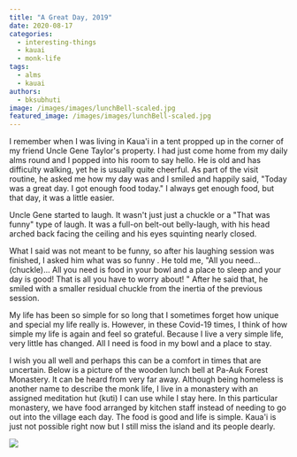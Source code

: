 ```yaml
---
title: "A Great Day, 2019"
date: 2020-08-17
categories: 
  - interesting-things
  - kauai
  - monk-life
tags: 
  - alms
  - kauai
authors: 
  - bksubhuti
image: /images/images/lunchBell-scaled.jpg
featured_image: /images/images/lunchBell-scaled.jpg
---
```


I remember when I was living in Kaua'i in a tent propped up in the corner of my friend Uncle Gene Taylor's property. I had just come home from my daily alms round and I popped into his room to say hello. He is old and has difficulty walking, yet he is usually quite cheerful. As part of the visit routine, he asked me how my day was and I smiled and happily said, "Today was a great day. I got enough food today." I always get enough food, but that day, it was a little easier.

Uncle Gene started to laugh. It wasn't just just a chuckle or a "That was funny" type of laugh. It was a full-on belt-out belly-laugh, with his head arched back facing the ceiling and his eyes squinting nearly closed.

What I said was not meant to be funny, so after his laughing session was finished, I asked him what was so funny . He told me, "All you need... (chuckle)... All you need is food in your bowl and a place to sleep and your day is good! That is all you have to worry about! " After he said that, he smiled with a smaller residual chuckle from the inertia of the previous session.

My life has been so simple for so long that I sometimes forget how unique and special my life really is. However, in these Covid-19 times, I think of how simple my life is again and feel so grateful. Because I live a very simple life, very little has changed. All I need is food in my bowl and a place to stay.

I wish you all well and perhaps this can be a comfort in times that are uncertain. Below is a picture of the wooden lunch bell at Pa-Auk Forest Monastery. It can be heard from very far away. Although being homeless is another name to describe the monk life, I live in a monastery with an assigned meditation hut (kuti) I can use while I stay here. In this particular monastery, we have food arranged by kitchen staff instead of needing to go out into the village each day. The food is good and life is simple. Kaua'i is just not possible right now but I still miss the island and its people dearly.

![](/images/lunchBell-768x1024.jpg)